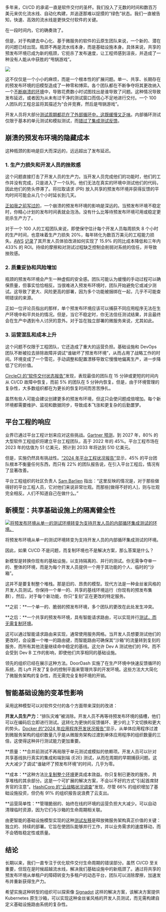 多年来，CI/CD 的承诺一直是软件交付的圣杯。我们投入了无数的时间和数百万美元来优化流水线、自动化构建，并追逐那难以捉摸的“绿色”状态。我们一直被告知，快速、高效的流水线是更快交付软件的关键。

在一段时间内，它的确奏效了。

但是，对于构建去中心化、基于微服务的软件的云原生团队来说，一个新的、潜在的问题已经出现。瓶颈不再是流水线本身，而是基础设施本身。具体来说，共享的预发布环境已成为新的瓶颈，它扼杀了发布速度，让工程师感到沮丧，并造成了一种没有人能从中获胜的“甩锅游戏”。

[![](https://cdn.thenewstack.io/media/2025/09/436cec2c-image1-1024x559.png)](https://cdn.thenewstack.io/media/2025/09/436cec2c-image1-1024x559.png)

这不仅仅是一个小小的麻烦，而是一个根本性的扩展问题。单一、共享、长期存在的预发布环境的旧模型造成了一种零和博弈。各个团队都在不断争夺将其更改纳入一个[不断崩溃的环境](https://thenewstack.io/why-microservice-environments-break-lack-of-unification/)中，导致花费数小时试图找出是谁导致了问题。这种情况导致发布延迟，或者因为从未有过干净的测试窗口而信心不足地进行交付。一个 100 人团队的工程总监将其描述为“合并竞赛，然后是甩锅游戏”。

开发人员将大部分[测试周期都花在了外部循环中，这既缓慢又乏味](https://thenewstack.io/microservices-testing-cycles-are-too-slow/)。内部循环测试仅限于基本的单元测试和模拟测试，而[错过了集成测试反馈](https://thenewstack.io/why-your-microservice-integration-tests-miss-real-problems/)。

## 崩溃的预发布环境的隐藏成本

这种瓶颈的影响是巨大而深远的，远远超出了发布延迟。

### 1. 生产力损失和开发人员的挫败感

这个问题直接打击了开发人员的生产力。当开发人员完成他们的功能时，他们的工作并没有完成，只是进入了一个队列。他们无法在真实的环境中测试他们的代码，因此他们的势头停滞了。将拉取请求 (PR) 放入共享的预发布环境并获得反馈的平均时间可能会从几个小时延长到几天。

[正如我之前写过的](https://thenewstack.io/why-staging-doesnt-scale-for-microservice-testing/)，一个崩溃的预发布环境的影响是深远的。当预发布环境不稳定时，你精心计划的发布时间表就会泡汤。没有什么比等待预发布环境可用或稳定更扼杀生产力了。

对于一个 100 人的工程团队来说，即使保守估计每个开发人员每周损失 8 个小时的生产时间，也意味着生产力损失 20%，每年转化为数百万美元的工程能力损失。[AWS](https://aws.amazon.com/?utm_content=inline+mention) [记录](https://aws.amazon.com/blogs/enterprise-strategy/business-value-of-developer-experience-improvements-amazons-15-9-breakthrough/)了其开发人员体验改进如何实现了 15.9% 的同比成本降低和三年内 433% 的 ROI。持续的摩擦和对测试过程缺乏控制会削弱对系统的信任，并导致挫败感。

### 2. 质量妥协和风险增加

瓶颈的预发布环境会产生一种虚假的安全感。团队可能认为缓慢的手动过程可以确保质量，但事实恰恰相反。当很难进入预发布环境时，团队开始避免它或减少测试。这导致了更大、风险更高的部署，因为多个功能被捆绑在一起，几乎不可能查明错误的来源。

正如一位评论员指出的那样，单个预发布环境应该可以捕获不同应用程序无法在生产环境中和平共处的情况。但是，当它不稳定时，你无法信任测试结果，并且最终会在生产中遇到令人讨厌的意外。对于旨在独立部署的微服务来说，尤其如此。

### 3. 运营混乱和成本上升

这个问题不仅限于工程团队，它还造成了重大的运营负担。基础设施和 DevOps 团队不断被拉去排除故障并调试“谁破坏了预发布环境”，从而占用了战略工作的时间。环境变成了一个雪花，手动调整和配置漂移导致它慢慢地偏离生产，进一步降低了它的价值。

[CircleCI 的“软件交付状态报告”](https://www.businesswire.com/news/home/20230406005004/en/CircleCI%E2%80%99s-2023-State-of-Software-Delivery-Report-Finds-High-Performing-Engineering-Teams-Prioritize-Time-to-Recovery-Robust-Testing-and-Platform-Teams)发现，表现最佳的团队在 15 分钟或更短的时间内从 CI/CD 故障中恢复，而前 5% 的团队在 5 分钟内恢复。但是，由于环境管理的复杂性，大多数组织都在为更长的恢复时间而苦苦挣扎。

虽然有些人可能会建议创建更多的预发布环境，但这只会使问题成倍增加。每个新环境都需要维护、监视和数据同步，导致成本飞涨和更复杂的后勤噩梦。

## 平台工程的响应

业界已通过平台工程计划来应对这些挑战。[Gartner 预测](https://devops.com/platform-engineering-the-2024-game-changer-in-tech/)，到 2027 年，80% 的大型软件工程组织将建立平台工程团队，高于 2022 年的 45%。平台工程市场在 2023 年的估值为 51 亿美元，预计到 2033 年将达到 510 亿美元。

但是，实施仍然具有挑战性。[“2024 年平台工程状况报告”](https://platformengineering.org/blog/takeaways-from-state-of-platform-engineering-2024)显示，45% 的平台团队根本不衡量任何东西，而只有 22% 的团队报告说，在引入平台工程后，情况有了显著改善。

平台工程组织的社区负责人 [Sam Barlien](https://www.linkedin.com/in/sam-barlien-3b2579184/) 指出：“这里反映的情况是，对于那些做得好的平台工程人员，它对他们来说非常壮观。而那些[做得不好的人]，则与壮观完全相反。人们不知道自己在做什么。”

## 新模型：共享基础设施上的隔离健全性

[![将预发布环境从单一的测试环境转变为支持开发人员的内部循环集成测试的环境。](https://cdn.thenewstack.io/media/2025/09/add60b7a-image2-1024x559.png)](https://cdn.thenewstack.io/media/2025/09/add60b7a-image2-1024x559.png)

将预发布环境从单一的测试环境转变为支持开发人员的内部循环集成测试的环境。

因此，如果 CI/CD 不是问题，而复制环境也不是解决方案，那么答案是什么？

新模型是转换你现有的基础设施，以支持隔离的、并行的测试。你无需争夺单一的、整体的环境，而是为每个开发人员提供一个用于其功能的个人、临时的“沙箱”。

这并不是要复制整个堆栈。那是旧的、昂贵的模型。现代方法是一种金丝雀风格的开发人员测试。你保持一个单一的、共享的基线环境运行（你现有的预发布集群），然后，对于每个新功能，你只“复刻”正在更改的特定服务。

**之前：**一个单一的、脆弱的预发布环境，多个团队的更改在此处发生冲突。

**之后：**一个共享的预发布环境，具有智能请求路由，可以实现并行[测试，而无需复制环境](https://thenewstack.io/why-duplicating-environments-for-microservices-backfires/)。

这可以通过智能请求路由来实现，通常使用服务网格。当开发人员想要测试他们的更改时，会设置一个唯一的路由键，而智能路由可确保其“沙箱”的流量转到复刻的服务，而所有其他流量继续命中稳定的基线。这允许 Dev A 测试他们的 PR，而不会受到 Dev B 工作的影响，即使他们共享相同的基础设施。

领先的组织已经在展示这种方法。DoorDash 实施了在生产环境中快速反馈循环的系统，而 Lyft 开发了复杂的控制平面来管理共享的开发环境。这些方法大大简化了微服务架构的复杂性，而无需完全复制环境的开销。

## 智能基础设施的变革性影响

采用这种模型可以对软件交付的各个方面带来深刻的改进：

**开发人员生产力：**“排队灾难”被消除。开发人员不再等待预发布环境的插槽，他们可以在编码后立即进行测试。这转化为更快的反馈循环、更少的上下文切换和更大的势头。[Docker 的“2024 年应用程序开发状况报告”](https://www.docker.com/press-release/unveils-2024-state-of-application-development-report/)显示，从单体应用程序过渡到微服务架构的组织数量几乎是从微服务架构过渡到单体应用程序的组织数量的三倍，这使得这种并行测试能力更加重要。

**质量：**合并前测试不再局限于单元测试或模拟的依赖项。开发人员可以针对共享基线执行真实的集成和端到端 (E2E) 测试，从而在周期的早期捕获问题。这大大减少了调试“谁破坏了预发布环境”的时间，几乎为零。

**成本：**这种方法比[复制整个环境](https://thenewstack.io/scale-microservices-testing-without-duplicating-environments/)更具成本效益。你只复制已更改的服务，共享堆栈的其余部分。这是一个可扩展的解决方案，不会以不好的方式“引起首席财务官的注意”。[HashiCorp 的“云战略状况调查](https://www.hashicorp.com/en/state-of-the-cloud)”发现，尽管 66% 的组织增加了基础设施投资，但仍有 91% 的组织报告说浪费了云支出。

**运营简单性：**管理脆弱的、始终在线的环境的运营负担大大减少。可以自动清理临时资源，因为它们与沙箱的生命周期相关联。

由更智能的基础设施模型实现的这种[测试左移](https://thenewstack.io/why-we-shift-testing-left-a-software-dev-cycle-that-doesnt-scale/)是释放微服务架构真正价值的关键：独立的、持续的部署。它旨在使团队能够并行工作，并以业务需求的速度移动，而不会牺牲稳定性或质量。

## 结论

长期以来，我们一直专注于优化软件交付生命周期的错误部分。虽然 CI/CD 至关重要，但现在是时候超越流水线，解决我们基础设施中的新瓶颈了。通过将共享的预发布环境从单租户的障碍转变为多租户的动态平台，团队可以消除摩擦，加速发布并重新获得生产力。

希望实施这种转型的组织可以探索像 [Signadot](https://www.signadot.com/) 这样的解决方案，该解决方案提供 Kubernetes 原生沙箱，可以实现这种金丝雀风格的开发人员测试，而无需构建自定义基础设施路由系统的复杂性。